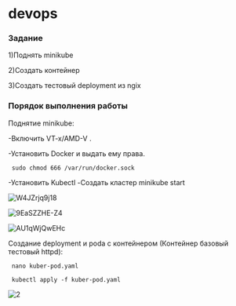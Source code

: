 # devops

### Задание

1)Поднять minikube

2)Создать контейнер

3)Создать тестовый deployment из ngix

### Порядок выполнения работы

Поднятие minikube:

-Включить VT-x/AMD-V .

-Установить Docker и выдать ему права.

     sudo chmod 666 /var/run/docker.sock

-Установить Kubectl
-Создать кластер
      minikube start

![W4JZrjq9j18](https://github.com/RenarAKB/devops/assets/101873862/5653e933-ba47-4ddc-96af-847495733c76)

![9EaSZZHE-Z4](https://github.com/RenarAKB/devops/assets/101873862/70f00c0e-32fc-4560-bdf1-d6c3b886d9d6)

![AU1qWjQwEHc](https://github.com/RenarAKB/devops/assets/101873862/a369e7e2-652c-406c-a6bf-9a36ed05b3a4)


Создание deployment и poda c контейнером (Контейнер базовый тестовый httpd):

     nano kuber-pod.yaml

     kubectl apply -f kuber-pod.yaml

![2](https://github.com/RenarAKB/devops/assets/101873862/3a31d947-0572-416b-89a5-9926b707e08f)

